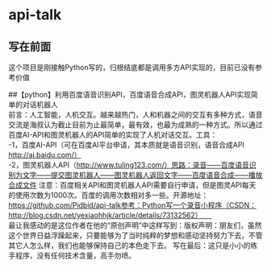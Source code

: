 # api-talk
## 写在前面
这个项目是刚接触Python写的，归根结底都是调用多方API实现的，目前已没有参考价值

##【python】利用百度语音识别API，百度语音合成API，图灵机器人API实现简单的对话机器人  
前言：人工智能，人机交互。越来越热门，人和机器之间的交互有多种方式，语音交流是海叔认为截止目前为止最简单，最有效，也最为成熟的一种方式。所以通过百度AI-API和图灵机器人的API简单的实现了人机对话交互。工具：  
-1，百度AI-API（可在百度AI平台申请，其本质就是语音识别，语音合成API http://ai.baidu.com/）       
-2，图灵机器人API（http://www.tuling123.com/）思路：录音——百度语音识别为文字——提交图灵机器人——图灵机器人返回文字——百度语音合成——播放合成文件
注意：百度相关API和图灵机器人API需要自行申请，但是图灵API每天的使用次数为1000次。百度的调用次数相对多一些。开源地址：https://github.com/Pidbid/api-talk参考：Python写一个录音小程序（CSDN：http://blog.csdn.net/yexiaohhjk/article/details/73132562）          
最让我感动的是这位作者在他的“原创声明”中这样写到：版权声明：朋友们，虽然这个世界日益浮躁起来，只要能够为了当时纯粹的梦想和感动坚持努力下去，不管其它人怎么样，我们也能够保持自己的本色走下去。 写在最后：这只是小小的练手程序，没有任何技术含量，高手勿喷。
